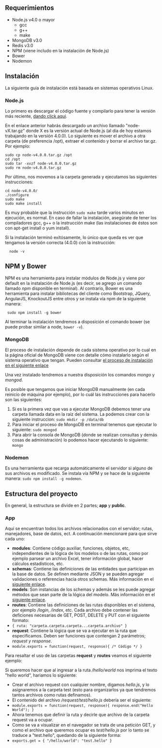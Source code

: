 ## Requerimientos
* Node.js v4.0 o mayor
  * gcc
  * g++
  * make
* MongoDB v3.0
* Redis v3.0
* NPM (viene includo en la instalación de Node.js)
* Bower
* Nodemon

## Instalación
La siguiente guía de instalación está basada en sistemas operativos Linux.

### Node.js
Lo primero es descargar el código fuente y compilarlo para tener la versión más reciente, [dando click aquí](https://nodejs.org/dist/v4.0.0/node-v4.0.0.tar.gz).

En el enlace anterior habrás descargado un archivo llamado "node-vX.tar.gz" donde X es la versión actual de Node.js (al día de hoy estamos trabajando en la versión 4.0.0). Lo siguiente es mover el archivo a otra carpeta (de preferencia /opt), extraer el contenido y borrar el archivo tar.gz. Por ejemplo:

```
sudo cp node-v4.0.0.tar.gz /opt
cd /opt
sudo tar -xvzf node-v4.0.0.tar.gz
sudo rm node-v4.0.0.tar.gz
```

Por último, nos movemos a la carpeta generada y ejecutamos las siguientes instrucciones:

```
cd node-v4.0.0/
./configure
sudo make
sudo make install
```

Es muy probable que la instrucción `sudo make` tarde varios minutos en ejecución, es normal. En caso de fallar la instalación, asegúrate de tener los compiladores gcc, g++ o la instrucción make (las instalaciones de éstos son con apt-get install o yum install).

Si la instalación terminó exitósamente, lo único que queda es ver que tengamos la versión correcta (4.0.0) con la instrucción:

```
  node -v
```

## NPM y Bower
NPM es una herramienta para instalar módulos de Node.js y viene por default en la instalación de Node.js (es decir, se agrego un comando llamado *npm* disponible en terminal). Al contrario, Bower es una herramienta para instalar bibliotecas del cliente como Bootstrap, JQuery, AngularJS, KnockoutJS entre otros y se instala vía npm de la siguiente manera:

```
 sudo npm install -g bower
```

Al terminar la instalación tendremos a disposición el comando bower (se puede probar similar a node, `bower -v`).

### MongoDB
El proceso de instalación depende de cada sistema operativo por lo cual en la página oficial de MongoDB viene con detalle cómo instalarlo según el sistema operativo que tengan. Pueden consultar [el proceso de instalación en el siguiente enlace](http://docs.mongodb.org/manual/installation/)

Una vez instalado tendremos a nuestra disposición los comandos *mongo* y *mongod*.

Es posible que tengamos que iniciar MongoDB manualmente (en cada reinicio de máquina por ejemplo), por lo cuál las instrucciones para hacerlo son las siguientes:

1. Si es la primera vez que vas a ejecutar MongoDB debemos tener una carpeta llamada data en la raíz del sistema. La podemos crear con la siguiente instruccion: `sudo mkdir -p /data/db`
2. Para iniciar el proceso de MongoDB en terminal tenemos que ejecutar lo siguiente: `sudo mongod`
3. Para abrir la consola de MongoDB (donde se realizan consultas y demás cosas de administración) lo podemos hacer ejecutando lo siguiente: `mongo`

### Nodemon
Es una herramienta que recarga automáticamente el servidor si alguno de sus archivos es modificado. Se instala vía NPM y se hace de la siguiente manera: `sudo npm install -g nodemon`.

## Estructura del proyecto
En general, la estructura se divide en 2 partes; **app** y **public**.

### App
Aquí se encuentran todos los archivos relacionados con el servidor; rutas, manejadores, base de datos, ect. A continuación mencionaré para que sirve cada uno:

* **modules**: Contiene código auxiliar, funciones, objetos, etc, independientes de la lógica de los modelos o de las rutas, como por ejemplo parsear un archivo Excel, tener información global, hacer cálculos estadísticos, etc.
* **schemas**: Contiene las definiciones de las entidades que participan en la base de datos. Se definen mediante JSON y se pueden agregar validaciones o referencias hacia otros schemas. Más información en el [siguiente enlace](http://mongoosejs.com/docs/guide.html).
* **models**: Son instancias de los schemas y además se les puede agregar métodos que sean parte de la lógica del modelo. Más información en el [siguiente enlace](http://mongoosejs.com/docs/models.html).
* **routes**: Contiene las definiciones de las rutas disponibles en el sistema, por ejemplo */login*, */index*, etc. Cada archivo debe contener las deficiones necesarias de GET, POST, DELETE y PUT con el siguiente formato:
 * ``` { ruta: "carpeta.carpeta.carpeta...carpeta.archivo" } ```
* **request**: Contiene la lógica que se va a ejecutar en la ruta que especificamos. Deben ser funciones que contengan 2 parámetros; *request y response*.
 * ```module.exports = function(request, response){ /* Código */ }```
 
Para resaltar el uso de las carpetas **request** y **routes** veamos el siguiente ejemplo:

Si queremos hacer que al ingresar a la ruta */hello/world* nos imprima el texto "hello world", hariamos lo siguiente:

* Crear el archivo request con cualquier nombre, digamos *hello.js*, y lo asignaremos a la carpeta test (esto para organizarlos ya que tendremos tantos archivos como rutas definamos).
* El contenido del archivo */request/test/hello.js* debería ser el siguiente:
 * ```module.exports = function(request, response){ response.end("Hello World"); }```
* Ahora tenemos que definir la ruta y decirle que archivo de la carpeta request va a ocupar.
 * Como se va a visualizar en el navegador se trata de una petición GET, y como el archivo que queremos ocupar es *test/hello.js* por lo tanto se traduce a "test.hello", quedando de la siguiente forma:
 * ```exports.get = { "/hello/world": "test.hello" }``` 
